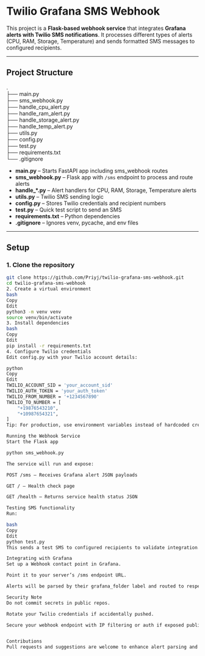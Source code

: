 # Twilio Grafana SMS Webhook

This project is a **Flask-based webhook service** that integrates **Grafana alerts with Twilio SMS notifications**. It processes different types of alerts (CPU, RAM, Storage, Temperature) and sends formatted SMS messages to configured recipients.

---

## **Project Structure**

.    
├── main.py            
├── sms_webhook.py        
├── handle_cpu_alert.py    
├── handle_ram_alert.py    
├── handle_storage_alert.py    
├── handle_temp_alert.py    
├── utils.py    
├── config.py    
├── test.py    
├── requirements.txt    
└── .gitignore    

- **main.py** – Starts FastAPI app including sms_webhook routes  
- **sms_webhook.py** – Flask app with `/sms` endpoint to process and route alerts  
- **handle_*.py** – Alert handlers for CPU, RAM, Storage, Temperature alerts  
- **utils.py** – Twilio SMS sending logic  
- **config.py** – Stores Twilio credentials and recipient numbers  
- **test.py** – Quick test script to send an SMS  
- **requirements.txt** – Python dependencies  
- **.gitignore** – Ignores venv, pycache, and env files

---

## **Setup**

### **1. Clone the repository**

```bash
git clone https://github.com/Priyj/twilio-grafana-sms-webhook.git
cd twilio-grafana-sms-webhook
2. Create a virtual environment
bash
Copy
Edit
python3 -m venv venv
source venv/bin/activate
3. Install dependencies
bash
Copy
Edit
pip install -r requirements.txt
4. Configure Twilio credentials
Edit config.py with your Twilio account details:

python
Copy
Edit
TWILIO_ACCOUNT_SID = 'your_account_sid'
TWILIO_AUTH_TOKEN = 'your_auth_token'
TWILIO_FROM_NUMBER = '+1234567890'
TWILIO_TO_NUMBER = [
    "+19876543210",
    "+10987654321",
]
Tip: For production, use environment variables instead of hardcoded credentials.

Running the Webhook Service
Start the Flask app

python sms_webhook.py

The service will run and expose:

POST /sms – Receives Grafana alert JSON payloads

GET / – Health check page

GET /health – Returns service health status JSON

Testing SMS functionality
Run:

bash
Copy
Edit
python test.py
This sends a test SMS to configured recipients to validate integration.

Integrating with Grafana
Set up a Webhook contact point in Grafana.

Point it to your server’s /sms endpoint URL.

Alerts will be parsed by their grafana_folder label and routed to respective handlers.

Security Note
Do not commit secrets in public repos.

Rotate your Twilio credentials if accidentally pushed.

Secure your webhook endpoint with IP filtering or auth if exposed publicly.


Contributions
Pull requests and suggestions are welcome to enhance alert parsing and security.
